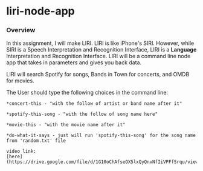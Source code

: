 # liri-node-app

### Overview

In this assignment, I will make LIRI. LIRI is like iPhone's SIRI. However, while SIRI is a Speech Interpretation and Recognition Interface, LIRI is a **Language** Interpretation and Recognition Interface. LIRI will be a command line node app that takes in parameters and gives you back data.

LIRI will search Spotify for songs, Bands in Town for concerts, and OMDB for movies.

The User should type the following choices in the command line:

    *concert-this - "with the follow of artist or band name after it"

    *spotify-this-song - "with the follow of song name here"

    *movie-this - "with the movie name after it"

    *do-what-it-says - just will run 'spotify-this-song' for the song name from 'random.txt' file

    video link:
    [here](https://drive.google.com/file/d/1G10oChAfseOX5lxQyQnvNfIiVPFfSrqu/view)

    

